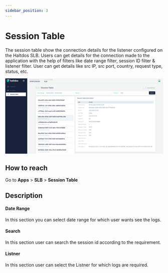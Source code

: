 ```yaml
---
sidebar_position: 3
---
```


# Session Table

The session table show the connection details for the listener configured on the Haltdos SLB. Users can get details for the connection made to the application with the help of filters like date range filter, session ID filter & listener filter. User can get details like src IP, src port, country, request type, status, etc.


![](/img/adc/v2/sessional_table_2.png)

## **How to reach**

Go to **Apps** > **SLB** > **Session Table**

## Description

#### **Date Range**

In this section you can select date range for which user wants see the logs.

#### **Search**

In this section user can search the session id according to the requirement.

#### **Listner**

In this section user can select the Listner for which logs are required.